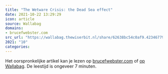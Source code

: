```yaml
---
title: "The Wetware Crisis: the Dead Sea effect"
date: 2021-10-22 13:29:29
icon: article
source: Wallabag
domains:
- brucefwebster.com
src_url: "https://wallabag.thewiserbit.nl/share/62638bc54c0af9.42346779"
2021: "10"
categories:
---
```

Het oorspronkelijke artikel kan je lezen op [brucefwebster.com](http://brucefwebster.com/2008/04/11/the-wetware-crisis-the-dead-sea-effect/) of [op Wallabag](https://wallabag.thewiserbit.nl/share/62638bc54c0af9.42346779). De leestijd is ongeveer 7 minuten.